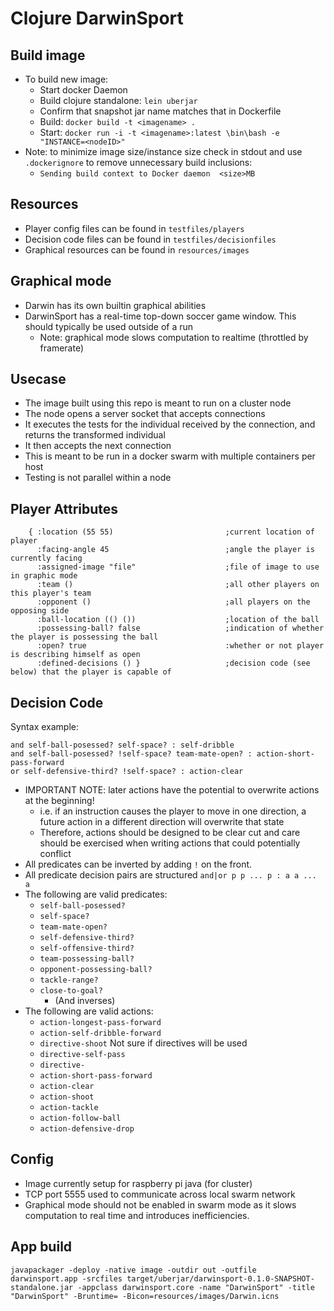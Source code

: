 # Clojure DarwinSport

## Build image
- To build new image:
  - Start docker Daemon
  - Build clojure standalone: ```lein uberjar```
  - Confirm that snapshot jar name matches that in Dockerfile
  - Build: ```docker build -t <imagename> .```
  - Start: ```docker run -i -t <imagename>:latest \bin\bash -e "INSTANCE=<nodeID>"```
- Note: to minimize image size/instance size check in stdout and use ```.dockerignore``` to remove unnecessary build inclusions:
  - ```Sending build context to Docker daemon  <size>MB```

## Resources
- Player config files can be found in ``` testfiles/players ```
- Decision code files can be found in ``` testfiles/decisionfiles ```
- Graphical resources can be found in ``` resources/images ```

## Graphical mode
- Darwin has its own builtin graphical abilities
- DarwinSport has a real-time top-down soccer game window.  This should typically be used outside of a run
  - Note: graphical mode slows computation to realtime (throttled by framerate)

## Usecase
- The image built using this repo is meant to run on a cluster node
- The node opens a server socket that accepts connections
- It executes the tests for the individual received by the connection, and returns the transformed individual
- It then accepts the next connection
- This is meant to be run in a docker swarm with multiple containers per host
- Testing is not parallel within a node

## Player Attributes
```
    { :location (55 55)                         ;current location of player
      :facing-angle 45                          ;angle the player is currently facing
      :assigned-image "file"                    ;file of image to use in graphic mode
      :team ()                                  ;all other players on this player's team
      :opponent ()                              ;all players on the opposing side
      :ball-location (() ())                    ;location of the ball
      :possessing-ball? false                   ;indication of whether the player is possessing the ball
      :open? true                               :whether or not player is describing himself as open
      :defined-decisions () }                   ;decision code (see below) that the player is capable of
```

## Decision Code      
Syntax example:
```
and self-ball-posessed? self-space? : self-dribble
and self-ball-posessed? !self-space? team-mate-open? : action-short-pass-forward
or self-defensive-third? !self-space? : action-clear
```
- IMPORTANT NOTE: later actions have the potential to overwrite actions at the beginning!
  - i.e. if an instruction causes the player to move in one direction, a future action in a different direction will overwrite that state
  - Therefore, actions should be designed to be clear cut and care should be exercised when writing actions that could potentially conflict
- All predicates can be inverted by adding ``` ! ``` on the front.
- All predicate decision pairs are structured ``` and|or p p ... p : a a ... a ```
- The following are valid predicates:
  - ``` self-ball-posessed? ```
  - ``` self-space? ```
  - ``` team-mate-open? ```
  - ``` self-defensive-third? ```
  - ``` self-offensive-third? ```
  - ``` team-possessing-ball? ```
  - ``` opponent-possessing-ball? ```
  - ``` tackle-range? ```
  - ``` close-to-goal? ```
    - (And inverses)
- The following are valid actions:
  - ``` action-longest-pass-forward ```
  - ``` action-self-dribble-forward ```
  - ``` directive-shoot ```  Not sure if directives will be used
  - ``` directive-self-pass ```
  - ``` directive- ```
  - ``` action-short-pass-forward ```
  - ``` action-clear ```
  - ``` action-shoot ```
  - ``` action-tackle ```
  - ``` action-follow-ball ```
  - ``` action-defensive-drop ```

## Config
- Image currently setup for raspberry pi java (for cluster)
- TCP port 5555 used to communicate across local swarm network
- Graphical mode should not be enabled in swarm mode as it slows computation to real time and introduces inefficiencies.

## App build
``` javapackager -deploy -native image -outdir out -outfile darwinsport.app -srcfiles target/uberjar/darwinsport-0.1.0-SNAPSHOT-standalone.jar -appclass darwinsport.core -name "DarwinSport" -title "DarwinSport" -Bruntime= -Bicon=resources/images/Darwin.icns ```

